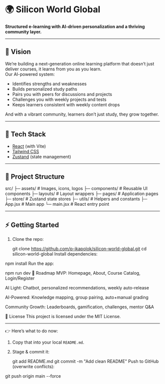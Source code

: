 # 🌍 Silicon World Global

**Structured e-learning with AI-driven personalization and a thriving community layer.**

---

## 🚀 Vision
We’re building a next-generation online learning platform that doesn’t just deliver courses, it learns from you as you learn.  
Our AI-powered system:
- Identifies strengths and weaknesses  
- Builds personalized study paths  
- Pairs you with peers for discussions and projects  
- Challenges you with weekly projects and tests  
- Keeps learners consistent with weekly content drops  

And with a vibrant community, learners don’t just study, they grow together.  

---

## 🔹 Tech Stack
- [React](https://reactjs.org/) (with Vite)  
- [Tailwind CSS](https://tailwindcss.com/)  
- [Zustand](https://github.com/pmndrs/zustand) (state management)  

---

## 📂 Project Structure
src/
├─ assets/ # Images, icons, logos
├─ components/ # Reusable UI components
├─ layouts/ # Layout wrappers
├─ pages/ # Application pages
├─ store/ # Zustand state stores
├─ utils/ # Helpers and constants
├─ App.jsx # Main app
└─ main.jsx # React entry point



---

## ⚡ Getting Started

1. Clone the repo:
  
   git clone https://github.com/p-ikapolok/silicon-world-global.git
   cd silicon-world-global
Install dependencies:


npm install
Run the app:


npm run dev
🌟 Roadmap
 MVP: Homepage, About, Course Catalog, Login/Register

 AI Light: Chatbot, personalized recommendations, weekly auto-release

 AI-Powered: Knowledge mapping, group pairing, auto+manual grading

 Community Growth: Leaderboards, gamification, challenges, mentor Q&A

📝 License
This project is licensed under the MIT License.



---

👉 Here’s what to do now:  

1. Copy that into your local `README.md`.  
2. Stage & commit it:  
   
   git add README.md
   git commit -m "Add clean README"
Push to GitHub (overwrite conflicts):


git push origin main --force
